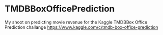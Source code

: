 # TMDBBoxOfficePrediction
My shoot on predicting movie revenue for the Kaggle TMDBBox Office Prediction challange
https://www.kaggle.com/c/tmdb-box-office-prediction
